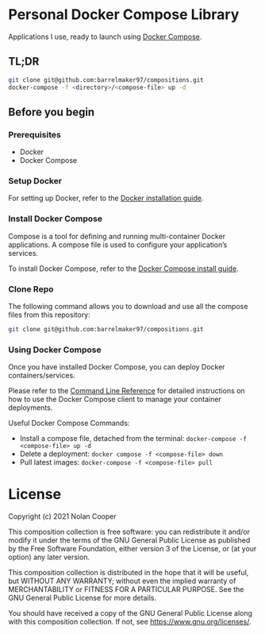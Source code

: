 # Personal Docker Compose Library

Applications I use, ready to launch using [Docker Compose](https://docs.docker.com/compose/).

## TL;DR

```bash
git clone git@github.com:barrelmaker97/compositions.git
docker-compose -f <directory>/<compose-file> up -d
```

## Before you begin

### Prerequisites
- Docker
- Docker Compose

### Setup Docker

For setting up Docker, refer to the [Docker installation guide](https://docs.docker.com/get-docker/).

### Install Docker Compose

Compose is a tool for defining and running multi-container Docker applications. A compose file is used to configure your application’s services.

To install Docker Compose, refer to the [Docker Compose install guide](https://docs.docker.com/compose/install/).

### Clone Repo

The following command allows you to download and use all the compose files from this repository:

```bash
git clone git@github.com:barrelmaker97/compositions.git
```

### Using Docker Compose

Once you have installed Docker Compose, you can deploy Docker containers/services.

Please refer to the [Command Line Reference](https://docs.docker.com/compose/reference/) for detailed instructions on how to use the Docker Compose client to manage your container deployments.

Useful Docker Compose Commands:
* Install a compose file, detached from the terminal: `docker-compose -f <compose-file> up -d`
* Delete a deployment: `docker compose -f <compose-file> down`
* Pull latest images: `docker-compose -f <compose-file> pull`

# License

Copyright (c) 2021 Nolan Cooper

This composition collection is free software: you can redistribute it and/or modify
it under the terms of the GNU General Public License as published by
the Free Software Foundation, either version 3 of the License, or
(at your option) any later version.

This composition collection is distributed in the hope that it will be useful,
but WITHOUT ANY WARRANTY; without even the implied warranty of
MERCHANTABILITY or FITNESS FOR A PARTICULAR PURPOSE.  See the
GNU General Public License for more details.

You should have received a copy of the GNU General Public License
along with this composition collection.  If not, see <https://www.gnu.org/licenses/>.
